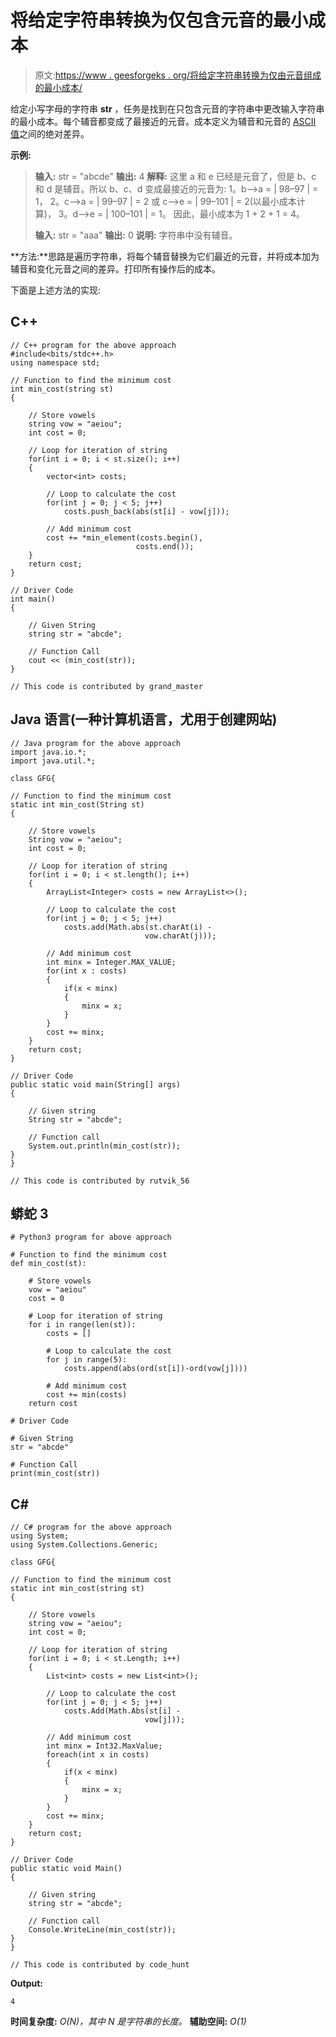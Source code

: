 # 将给定字符串转换为仅包含元音的最小成本

> 原文:[https://www . geesforgeks . org/将给定字符串转换为仅由元音组成的最小成本/](https://www.geeksforgeeks.org/minimum-cost-to-convert-given-string-to-consist-of-only-vowels/)

给定小写字母的字符串 **str** ，任务是找到在只包含元音的字符串中更改输入字符串的最小成本。每个辅音都变成了最接近的元音。成本定义为辅音和元音的 [ASCII 值](https://www.geeksforgeeks.org/program-print-ascii-value-character/)之间的绝对差异。

**示例:**

> **输入:** str = "abcde"
> **输出:** 4
> **解释:**
> 这里 a 和 e 已经是元音了，但是 b、c 和 d 是辅音。所以 b、c、d 变成最接近的元音为:
> 1。b–>a = | 98–97 | = 1，
> 2。c–>a = | 99–97 | = 2 或 c–>e = | 99–101 | = 2(以最小成本计算)，
> 3。d–>e = | 100–101 | = 1。
> 因此，最小成本为 1 + 2 + 1 = 4。
> 
> **输入:** str = "aaa"
> **输出:** 0
> **说明:**
> 字符串中没有辅音。

**方法:**思路是遍历字符串，将每个辅音替换为它们最近的元音，并将成本加为辅音和变化元音之间的差异。打印所有操作后的成本。

下面是上述方法的实现:

## C++

```
// C++ program for the above approach
#include<bits/stdc++.h>
using namespace std;

// Function to find the minimum cost
int min_cost(string st)
{

    // Store vowels
    string vow = "aeiou";
    int cost = 0;

    // Loop for iteration of string
    for(int i = 0; i < st.size(); i++)
    {
        vector<int> costs;

        // Loop to calculate the cost
        for(int j = 0; j < 5; j++)
            costs.push_back(abs(st[i] - vow[j]));

        // Add minimum cost
        cost += *min_element(costs.begin(),
                            costs.end());
    }
    return cost;
}

// Driver Code
int main()
{

    // Given String
    string str = "abcde";

    // Function Call
    cout << (min_cost(str));
}

// This code is contributed by grand_master
```

## Java 语言(一种计算机语言，尤用于创建网站)

```
// Java program for the above approach
import java.io.*;
import java.util.*;

class GFG{

// Function to find the minimum cost
static int min_cost(String st)
{

    // Store vowels
    String vow = "aeiou";
    int cost = 0;

    // Loop for iteration of string
    for(int i = 0; i < st.length(); i++)
    {
        ArrayList<Integer> costs = new ArrayList<>();

        // Loop to calculate the cost
        for(int j = 0; j < 5; j++)
            costs.add(Math.abs(st.charAt(i) -
                              vow.charAt(j)));

        // Add minimum cost
        int minx = Integer.MAX_VALUE;
        for(int x : costs)
        {
            if(x < minx)
            {
                minx = x;
            }
        }
        cost += minx;
    }
    return cost;
}

// Driver Code
public static void main(String[] args)
{

    // Given string
    String str = "abcde";

    // Function call
    System.out.println(min_cost(str));
}
}

// This code is contributed by rutvik_56
```

## 蟒蛇 3

```
# Python3 program for above approach

# Function to find the minimum cost
def min_cost(st):

    # Store vowels
    vow = "aeiou"
    cost = 0

    # Loop for iteration of string
    for i in range(len(st)):
        costs = []

        # Loop to calculate the cost
        for j in range(5):
            costs.append(abs(ord(st[i])-ord(vow[j])))

        # Add minimum cost
        cost += min(costs)
    return cost

# Driver Code

# Given String
str = "abcde"

# Function Call
print(min_cost(str))
```

## C#

```
// C# program for the above approach
using System;
using System.Collections.Generic;

class GFG{

// Function to find the minimum cost
static int min_cost(string st)
{

    // Store vowels
    string vow = "aeiou";
    int cost = 0;

    // Loop for iteration of string
    for(int i = 0; i < st.Length; i++)
    {
        List<int> costs = new List<int>();

        // Loop to calculate the cost
        for(int j = 0; j < 5; j++)
            costs.Add(Math.Abs(st[i] -
                              vow[j]));

        // Add minimum cost
        int minx = Int32.MaxValue;
        foreach(int x in costs)
        {
            if(x < minx)
            {
                minx = x;
            }
        }
        cost += minx;
    }
    return cost;
}

// Driver Code
public static void Main()
{

    // Given string
    string str = "abcde";

    // Function call
    Console.WriteLine(min_cost(str));
}
}

// This code is contributed by code_hunt
```

**Output:**

```
4

```

**时间复杂度:** *O(N)，其中 N 是字符串的长度。*
**辅助空间:** *O(1)*